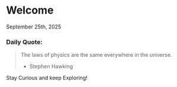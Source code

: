 # Welcome

September 25th, 2025

### Daily Quote:
> The laws of physics are the same everywhere in the universe.
> 	- Stephen Hawking

Stay Curious and keep Exploring!
